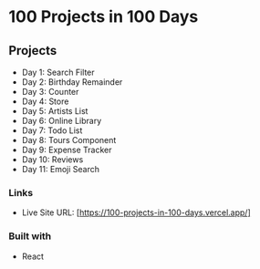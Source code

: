 # 100 Projects in 100 Days

## Projects
- Day 1: Search Filter
- Day 2: Birthday Remainder
- Day 3: Counter
- Day 4: Store
- Day 5: Artists List
- Day 6: Online Library
- Day 7: Todo List
- Day 8: Tours Component
- Day 9: Expense Tracker
- Day 10: Reviews
- Day 11: Emoji Search

### Links

- Live Site URL: [https://100-projects-in-100-days.vercel.app/]

### Built with

- React

